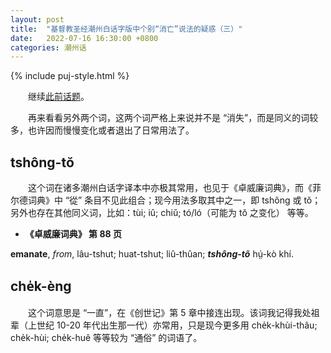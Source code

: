 ```yaml
---
layout: post
title:  "基督教圣经潮州白话字版中个别“消亡”说法的疑惑（三）"
date:   2022-07-16 16:30:00 +0800
categories: 潮州话
---
```


{% include puj-style.html %}

&emsp;&emsp;继续[此前话题](https://donanthonylee.github.io/%E6%BD%AE%E5%B7%9E%E8%AF%9D/2022/07/10/tiechiuue-something-lost-02.html)。

&emsp;&emsp;再来看看另外两个词，这两个词严格上来说并不是 “消失”，而是同义的词较多，也许因而慢慢变化或者退出了日常用法了。

## tshông-tŏ

&emsp;&emsp;这个词在诸多潮州白话字译本中亦极其常用，也见于《卓威廉词典》，而《菲尔德词典》中 “從” 条目不见此组合；现今用法多取其中之一，即 tshông 或 tŏ；另外也存在其他同义词，比如：tùi; iû; chiŭ; tó/ló（可能为 tŏ 之变化） 等等。

+ <b>《卓威廉词典》 第 88 页</b>

 **emanate**, *from*, lâu-tshut; huat-tshut; liû-thûan; ***tshông-tõ*** hṳ́-kò khí.
 <br>

 
## che̍k-èng
 
 &emsp;&emsp;这个词意思是 “一直”，在《创世记》第 5 章中接连出现。该词我记得我处祖辈（上世纪 10-20 年代出生那一代）亦常用，只是现今更多用 che̍k-khùi-thâu; che̍k-hùi; che̍k-huê 等等较为 “通俗” 的词语了。
 
